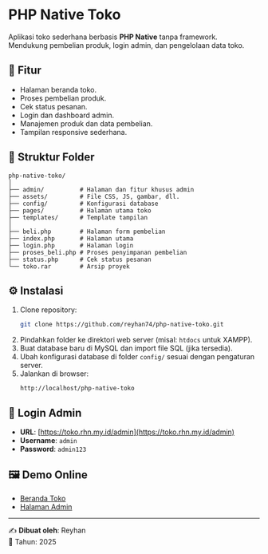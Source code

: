 # PHP Native Toko

Aplikasi toko sederhana berbasis **PHP Native** tanpa framework.  
Mendukung pembelian produk, login admin, dan pengelolaan data toko.

## 📌 Fitur
- Halaman beranda toko.
- Proses pembelian produk.
- Cek status pesanan.
- Login dan dashboard admin.
- Manajemen produk dan data pembelian.
- Tampilan responsive sederhana.

## 📂 Struktur Folder
```
php-native-toko/
│
├── admin/          # Halaman dan fitur khusus admin
├── assets/         # File CSS, JS, gambar, dll.
├── config/         # Konfigurasi database
├── pages/          # Halaman utama toko
├── templates/      # Template tampilan
│
├── beli.php        # Halaman form pembelian
├── index.php       # Halaman utama
├── login.php       # Halaman login
├── proses_beli.php # Proses penyimpanan pembelian
├── status.php      # Cek status pesanan
└── toko.rar        # Arsip proyek
```

## ⚙️ Instalasi
1. Clone repository:
   ```bash
   git clone https://github.com/reyhan74/php-native-toko.git
   ```
2. Pindahkan folder ke direktori web server (misal: `htdocs` untuk XAMPP).
3. Buat database baru di MySQL dan import file SQL (jika tersedia).
4. Ubah konfigurasi database di folder `config/` sesuai dengan pengaturan server.
5. Jalankan di browser:
   ```
   http://localhost/php-native-toko
   ```

## 🔑 Login Admin
- **URL**: [https://toko.rhn.my.id/admin](https://toko.rhn.my.id/admin)  
- **Username**: `admin`  
- **Password**: `admin123`

## 🖼️ Demo Online
- [Beranda Toko](https://toko.rhn.my.id/)  
- [Halaman Admin](https://toko.rhn.my.id/admin)

---

✍️ **Dibuat oleh**: Reyhan  
📅 Tahun: 2025
